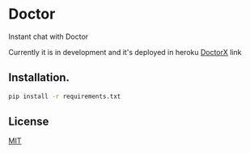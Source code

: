 # Doctor

Instant chat with Doctor

Currently it is in development and it's deployed in heroku [DoctorX](https://doctorx-chat.herokuapp.com/) link

## Installation.

```bash
pip install -r requirements.txt
```

## License
[MIT](https://choosealicense.com/licenses/mit/)
